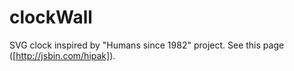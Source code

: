 clockWall
=========

SVG clock inspired by "Humans since 1982" project.
See this page ([http://jsbin.com/hipak]).
